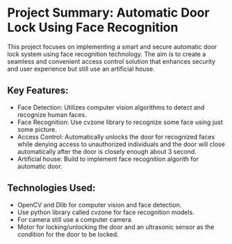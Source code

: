 # Project Summary: Automatic Door Lock Using Face Recognition
This project focuses on implementing a smart and secure automatic door lock system using face recognition technology. The aim is to create a seamless and convenient access control solution that enhances security and user experience but still use an artificial house.

## Key Features:
- Face Detection: Utilizes computer vision algorithms to detect and recognize human faces.
- Face Recognition: Use cvzone library to recognize some face using just some picture.
- Access Control: Automatically unlocks the door for recognized faces while denying access to unauthorized individuals and the door will close automatically after the door is closely enough about 3 second.
- Artificial house: Build to implement face recognition algorith for automatic door.

## Technologies Used:
- OpenCV and Dlib for computer vision and face detection.
- Use python library called cvzone for face recognition models.
- For camera still use a computer camera.
- Motor for locking/unlocking the door and an ultrasonic sensor as the condition for the door to be locked.
